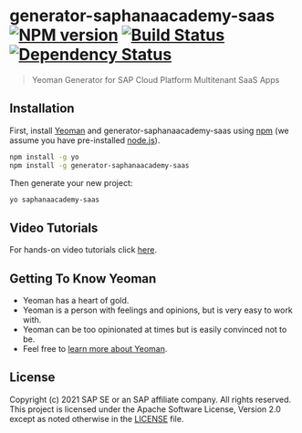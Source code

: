 # generator-saphanaacademy-saas [![NPM version][npm-image]][npm-url] [![Build Status][travis-image]][travis-url] [![Dependency Status][daviddm-image]][daviddm-url]
> Yeoman Generator for SAP Cloud Platform Multitenant SaaS Apps

## Installation

First, install [Yeoman](http://yeoman.io) and generator-saphanaacademy-saas using [npm](https://www.npmjs.com/) (we assume you have pre-installed [node.js](https://nodejs.org/)).

```bash
npm install -g yo
npm install -g generator-saphanaacademy-saas
```

Then generate your new project:

```bash
yo saphanaacademy-saas
```

## Video Tutorials

For hands-on video tutorials click [here](https://www.youtube.com/playlist?list=PLkzo92owKnVx3Sh0nemX8GoSNzJGfsWJM).

## Getting To Know Yeoman

 * Yeoman has a heart of gold.
 * Yeoman is a person with feelings and opinions, but is very easy to work with.
 * Yeoman can be too opinionated at times but is easily convinced not to be.
 * Feel free to [learn more about Yeoman](http://yeoman.io/).

## License

Copyright (c) 2021 SAP SE or an SAP affiliate company. All rights reserved. This project is licensed under the Apache Software License, Version 2.0 except as noted otherwise in the [LICENSE](LICENSE) file.

[npm-image]: https://badge.fury.io/js/generator-saphanaacademy-saas.svg
[npm-url]: https://npmjs.org/package/generator-saphanaacademy-saas
[travis-image]: https://travis-ci.com/saphanaacademy/generator-saphanaacademy-saas.svg?branch=master
[travis-url]: https://travis-ci.com/saphanaacademy/generator-saphanaacademy-saas
[daviddm-image]: https://david-dm.org/saphanaacademy/generator-saphanaacademy-saas.svg?theme=shields.io
[daviddm-url]: https://david-dm.org/saphanaacademy/generator-saphanaacademy-saas
